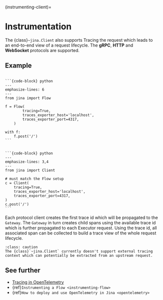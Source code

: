 (instrumenting-client)=
# Instrumentation

The {class}`~jina.Client` also supports Tracing the request which leads to an end-to-end view of a request lifecycle. The **gRPC**, **HTTP** and **WebSocket** protocols are supported.

## Example

````{tab} Implicit, inside a Flow

```{code-block} python
---
emphasize-lines: 6
---
from jina import Flow

f = Flow(
        tracing=True, 
        traces_exporter_host='localhost', 
        traces_exporter_port=4317,
    )

with f:
    f.post('/')
```

````

````{tab} Explicit, outside a Flow

```{code-block} python
---
emphasize-lines: 3,4
---
from jina import Client

# must match the Flow setup
c = Client(
    tracing=True,
    traces_exporter_host='localhost',
    traces_exporter_port=4317,
)
c.post('/')
```

````

Each protocol client creates the first trace id which will be propagated to the `Gateway`. The `Gateway` in turn creates child spans using the available trace id which is further propagated to each Executor request. Using the trace id, all associated span can be collected to build a trace view of the whole request lifecycle.

```{admonition} Using custom/external tracing context
:class: caution
The {class}`~jina.Client` currently doesn't support external tracing context which can potentially be extracted from an upstream request.
```

## See further

- [Tracing in OpenTelemetry](https://opentelemetry.io/docs/concepts/signals/traces/)
- {ref}`Instrumenting a Flow <instrumenting-flow>`
- {ref}`How to deploy and use OpenTelemetry in Jina <opentelemetry>`

